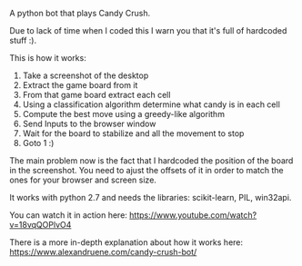 A python bot that plays Candy Crush.

Due to lack of time when I coded this I warn you that it's full of hardcoded stuff :).

This is how it works: 

1. Take a screenshot of the desktop
2. Extract the game board from it
3. From that game board extract each cell
4. Using a classification algorithm determine what candy is in each cell
5. Compute the best move using a greedy-like algorithm
6. Send Inputs to the browser window
7. Wait for the board to stabilize and all the movement to stop
8. Goto 1 :)

The main problem now is the fact that I hardcoded the position of the board in the screenshot. You need to ajust the offsets of it in order to match the ones for your browser and screen size.

It works with python 2.7 and needs the libraries: scikit-learn, PIL, win32api.

You can watch it in action here: https://www.youtube.com/watch?v=18vqQOPlvO4

There is a more in-depth explanation about how it works here: https://www.alexandruene.com/candy-crush-bot/

